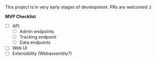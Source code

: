This project is in very early stages of development. PRs are welcomed :)

**MVP Checklist**
- [ ] API
  - [ ] Admin endpoints
  - [ ] Tracking endpoint
  - [ ] Data endpoints
- [ ] Web UI
- [ ] Extensibility (Webassembly?)
